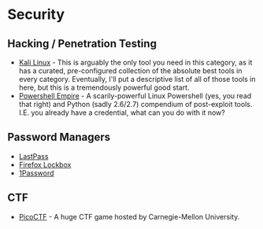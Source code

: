 # Security

## Hacking / Penetration Testing

- [Kali Linux](https://www.kali.org/) - This is arguably the only tool you need in this category, as it has a curated, pre-configured collection of the absolute best tools in every category. Eventually, I'll put a descriptive list of all of those tools in here, but this is a tremendously powerful good start. 
- [Powershell Empire](http://www.powershellempire.com) - A scarily-powerful Linux Powershell (yes, you read that right) and Python (sadly 2.6/2.7) compendium of post-exploit tools. I.E. you already have a credential, what can you do with it now? 

## Password Managers

- [LastPass](https://www.lastpass.com)
- [Firefox Lockbox](https://testpilot.firefox.com/experiments/firefox-lockbox)
- [1Password](https://1password.com)

## CTF

- [PicoCTF](https://picoctf.com/) - A huge CTF game hosted by Carnegie-Mellon University.